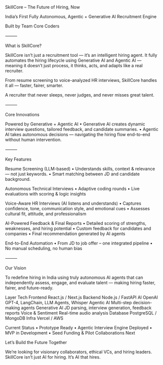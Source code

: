 SkillCore – The Future of Hiring, Now

  India’s First Fully Autonomous, Agentic + Generative AI Recruitment Engine

Built by Team Core Coders 

⸻

  What is SkillCore?

SkillCore isn’t just a recruitment tool — it’s an intelligent hiring agent.
It fully automates the hiring lifecycle using Generative AI and Agentic AI — meaning it doesn’t just process, it thinks, acts, and adapts like a real recruiter.

From resume screening to voice-analyzed HR interviews, SkillCore handles it all — faster, fairer, smarter.

A recruiter that never sleeps, never judges, and never misses great talent.

⸻

  Core Innovations

  Powered by Generative + Agentic AI
	•	Generative AI creates dynamic interview questions, tailored feedback, and candidate summaries.
	•	Agentic AI takes autonomous decisions — navigating the hiring flow end-to-end without human intervention.

⸻

  Key Features

  Resume Screening (LLM-based)
	•	Understands skills, context & relevance — not just keywords.
	•	Smart matching between JD and candidate background.

  Autonomous Technical Interviews
	•	Adaptive coding rounds
	•	Live evaluations with scoring & logic insights

  Voice-Aware HR Interviews (AI listens and understands)
	•	Captures confidence, tone, communication style, and emotional cues
	•	Assesses cultural fit, attitude, and professionalism

  AI-Powered Feedback & Final Reports
	•	Detailed scoring of strengths, weaknesses, and hiring potential
	•	Custom feedback for candidates and companies
	•	Final recommendation generated by AI agents

  End-to-End Automation
	•	From JD to job offer – one integrated pipeline
	•	No manual scheduling, no human bias

⸻

  Our Vision

To redefine hiring in India using truly autonomous AI agents that can independently assess, engage, and evaluate talent — making hiring faster, fairer, and future-ready.

Layer                Tech
Frontend             React.js / Next.js
Backend              Node.js / FastAPl
Al                   OpenAl GPT-4, LangChain, LLM Agents, Whisper
Agentic Al           Multi-step decision-making agents
Generative Al        JD parsing, interview generation, feedback reports
Voice & Sentiment    Real-time audio analysis
Database             PostgreSQL / MongoDB
Infra                Vercel / AWS

Current Status
	•	 Prototype Ready
	•	 Agentic Interview Engine Deployed
	•	 MVP in Development
	•	 Seed Funding & Pilot Collaborations Next

 Let’s Build the Future Together

We’re looking for visionary collaborators, ethical VCs, and hiring leaders.
SkillCore isn’t just AI for hiring.
It’s AI that hires.
